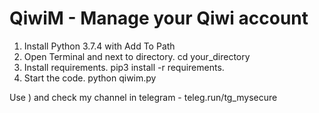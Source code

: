 # QiwiM - Manage your Qiwi account


1. Install Python 3.7.4 with Add To Path
2. Open Terminal and next to directory. cd your_directory
3. Install requirements.
pip3 install -r requirements.
4. Start the code.
python qiwim.py

Use ) and check my channel in telegram - teleg.run/tg_mysecure
